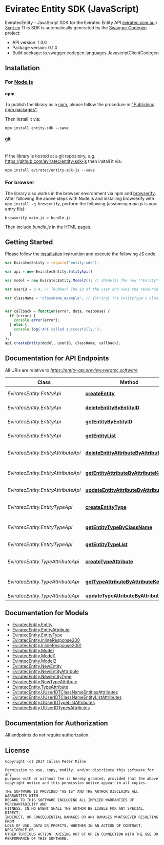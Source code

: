 # Eviratec Entity SDK (JavaScript)

EviratecEntity - JavaScript SDK for the Eviratec Entity API
[eviratec.com.au](https://www.eviratec.com.au) / [3xqt.co](http://www.3xqt.co)
This SDK is automatically generated by the [Swagger Codegen](https://github.com/swagger-api/swagger-codegen) project:

- API version: 1.0.0
- Package version: 0.1.0
- Build package: io.swagger.codegen.languages.JavascriptClientCodegen

## Installation

### For [Node.js](https://nodejs.org/)

#### npm

To publish the library as a [npm](https://www.npmjs.com/),
please follow the procedure in ["Publishing npm packages"](https://docs.npmjs.com/getting-started/publishing-npm-packages).

Then install it via:

```shell
npm install entity-sdk --save
```

#### git
#
If the library is hosted at a git repository, e.g.
https://github.com/eviratec/entity-sdk-js
then install it via:

```shell
npm install eviratec/entity-sdk-js --save
```

### For browser

The library also works in the browser environment via npm and [browserify](http://browserify.org/). After following
the above steps with Node.js and installing browserify with `npm install -g browserify`,
perform the following (assuming *main.js* is your entry file):

```shell
browserify main.js > bundle.js
```

Then include *bundle.js* in the HTML pages.

## Getting Started

Please follow the [installation](#installation) instruction and execute the following JS code:

```javascript
var EviratecEntity = require('entity-sdk');

var api = new EviratecEntity.EntityApi()

var model = new EviratecEntity.Model2(); // {Model2} The new **Entity** to add

var userID = 3.4; // {Number} The ID of the user who owns the resource

var className = "className_example"; // {String} The EntityType's ClassName


var callback = function(error, data, response) {
  if (error) {
    console.error(error);
  } else {
    console.log('API called successfully.');
  }
};
api.createEntity(model, userID, className, callback);

```

## Documentation for API Endpoints

All URIs are relative to *https://entity-api.preview.eviratec.software*

Class | Method | HTTP request | Description
------------ | ------------- | ------------- | -------------
*EviratecEntity.EntityApi* | [**createEntity**](docs/EntityApi.md#createEntity) | **POST** /U/{UserID}/T/{ClassName}/Entities | Creates a new Entity
*EviratecEntity.EntityApi* | [**deleteEntityByEntityID**](docs/EntityApi.md#deleteEntityByEntityID) | **DELETE** /U/{UserID}/T/{ClassName}/E/{EntityID} | Deletes an existing Entity
*EviratecEntity.EntityApi* | [**getEntityByEntityID**](docs/EntityApi.md#getEntityByEntityID) | **GET** /U/{UserID}/T/{ClassName}/E/{EntityID} | Retrieves an existing Entity
*EviratecEntity.EntityApi* | [**getEntityList**](docs/EntityApi.md#getEntityList) | **GET** /U/{UserID}/T/{ClassName}/Entity/List | Retrieves a list of Entities
*EviratecEntity.EntityAttributeApi* | [**deleteEntityAttributeByAttributeKey**](docs/EntityAttributeApi.md#deleteEntityAttributeByAttributeKey) | **DELETE** /U/{UserID}/T/{ClassName}/E/{EntityID}/A/{AttributeKey} | Deletes an existing EntityAttribute
*EviratecEntity.EntityAttributeApi* | [**getEntityAttributeByAttributeKey**](docs/EntityAttributeApi.md#getEntityAttributeByAttributeKey) | **GET** /U/{UserID}/T/{ClassName}/E/{EntityID}/A/{AttributeKey} | Retrieves an existing EntityAttribute
*EviratecEntity.EntityAttributeApi* | [**updateEntityAttributeByAttributeKey**](docs/EntityAttributeApi.md#updateEntityAttributeByAttributeKey) | **PUT** /U/{UserID}/T/{ClassName}/E/{EntityID}/A/{AttributeKey} | 
*EviratecEntity.EntityTypeApi* | [**createEntityType**](docs/EntityTypeApi.md#createEntityType) | **POST** /U/{UserID}/Types | Creates a new EntityType
*EviratecEntity.EntityTypeApi* | [**getEntityTypeByClassName**](docs/EntityTypeApi.md#getEntityTypeByClassName) | **GET** /U/{UserID}/T/{ClassName} | Retrieves an existing EntityType
*EviratecEntity.EntityTypeApi* | [**getEntityTypeList**](docs/EntityTypeApi.md#getEntityTypeList) | **GET** /U/{UserID}/Type/List | Retrieves a list of Types
*EviratecEntity.TypeAttributeApi* | [**createTypeAttribute**](docs/TypeAttributeApi.md#createTypeAttribute) | **POST** /U/{UserID}/T/{ClassName}/Attributes | Creates a new TypeAttribute
*EviratecEntity.TypeAttributeApi* | [**getTypeAttributeByAttributeKey**](docs/TypeAttributeApi.md#getTypeAttributeByAttributeKey) | **GET** /U/{UserID}/T/{ClassName}/A/{AttributeKey} | Retrieves an existing TypeAttribute
*EviratecEntity.TypeAttributeApi* | [**updateTypeAttributeByAttributeKey**](docs/TypeAttributeApi.md#updateTypeAttributeByAttributeKey) | **PUT** /U/{UserID}/T/{ClassName}/A/{AttributeKey} | 


## Documentation for Models

 - [EviratecEntity.Entity](docs/Entity.md)
 - [EviratecEntity.EntityAttribute](docs/EntityAttribute.md)
 - [EviratecEntity.EntityType](docs/EntityType.md)
 - [EviratecEntity.InlineResponse200](docs/InlineResponse200.md)
 - [EviratecEntity.InlineResponse2001](docs/InlineResponse2001.md)
 - [EviratecEntity.Model](docs/Model.md)
 - [EviratecEntity.Model1](docs/Model1.md)
 - [EviratecEntity.Model2](docs/Model2.md)
 - [EviratecEntity.NewEntity](docs/NewEntity.md)
 - [EviratecEntity.NewEntityAttribute](docs/NewEntityAttribute.md)
 - [EviratecEntity.NewEntityType](docs/NewEntityType.md)
 - [EviratecEntity.NewTypeAttribute](docs/NewTypeAttribute.md)
 - [EviratecEntity.TypeAttribute](docs/TypeAttribute.md)
 - [EviratecEntity.UUserIDTClassNameEntitiesAttributes](docs/UUserIDTClassNameEntitiesAttributes.md)
 - [EviratecEntity.UUserIDTClassNameEntityListAttributes](docs/UUserIDTClassNameEntityListAttributes.md)
 - [EviratecEntity.UUserIDTypeListAttributes](docs/UUserIDTypeListAttributes.md)
 - [EviratecEntity.UUserIDTypesAttributes](docs/UUserIDTypesAttributes.md)


## Documentation for Authorization

All endpoints do not require authorization.

## License

```
Copyright (c) 2017 Callan Peter Milne

Permission to use, copy, modify, and/or distribute this software for any
purpose with or without fee is hereby granted, provided that the above
copyright notice and this permission notice appear in all copies.

THE SOFTWARE IS PROVIDED "AS IS" AND THE AUTHOR DISCLAIMS ALL WARRANTIES WITH
REGARD TO THIS SOFTWARE INCLUDING ALL IMPLIED WARRANTIES OF MERCHANTABILITY AND
FITNESS. IN NO EVENT SHALL THE AUTHOR BE LIABLE FOR ANY SPECIAL, DIRECT,
INDIRECT, OR CONSEQUENTIAL DAMAGES OR ANY DAMAGES WHATSOEVER RESULTING FROM
LOSS OF USE, DATA OR PROFITS, WHETHER IN AN ACTION OF CONTRACT, NEGLIGENCE OR
OTHER TORTIOUS ACTION, ARISING OUT OF OR IN CONNECTION WITH THE USE OR
PERFORMANCE OF THIS SOFTWARE.
```

